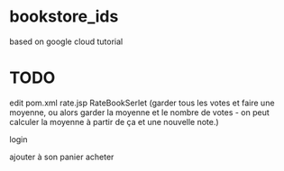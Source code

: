 # bookstore_ids

based on google cloud tutorial

# TODO

edit pom.xml
rate.jsp
RateBookSerlet
(garder tous les votes et faire une moyenne, ou alors garder la moyenne et le nombre de votes - on peut calculer la moyenne à partir de ça et une nouvelle note.)

login

ajouter à son panier
acheter
